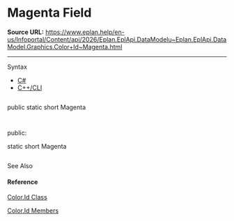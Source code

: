 # Magenta Field

**Source URL:** https://www.eplan.help/en-us/Infoportal/Content/api/2026/Eplan.EplApi.DataModelu~Eplan.EplApi.DataModel.Graphics.Color+Id~Magenta.html

---

Syntax

- [C#](#i-syntax-CS)
- [C++/CLI](#i-syntax-CPP2005)

```
```
public static short Magenta
```
```

```
```
public:
static short Magenta
```
```



See Also

#### Reference

[Color.Id Class](Eplan.EplApi.DataModelu~Eplan.EplApi.DataModel.Graphics.Color+Id.html)
  
[Color.Id Members](Eplan.EplApi.DataModelu~Eplan.EplApi.DataModel.Graphics.Color+Id_members.html)